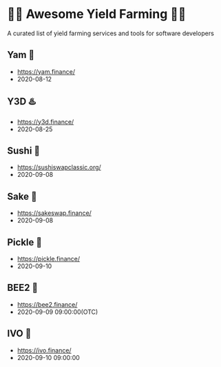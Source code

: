 # 👨‍🌾 Awesome Yield Farming 👩‍🌾
A curated list of yield farming services and tools for software developers

## Yam 🍠
- https://yam.finance/
- 2020-08-12

## Y3D ♨️
- https://y3d.finance/
- 2020-08-25

## Sushi 🍣
- https://sushiswapclassic.org/
- 2020-09-08

## Sake 🍶
- https://sakeswap.finance/
- 2020-09-08

## Pickle 🥒
- https://pickle.finance/
- 2020-09-10

## BEE2 🐝
- https://bee2.finance/
- 2020-09-09 09:00:00(OTC)

## IVO 🐘
- https://ivo.finance/
- 2020-09-10 09:00:00
